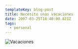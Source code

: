 ```yaml
---
templateKey: blog-post
title: Necesito unas vacaciones
date: 2007-03-25T18:40:00.821Z
tags:
  - personal
---
```

![Vacaciones](https://i2.wp.com/www.javiermaties.com/sipuedo/wp-content/uploads/2007/03/forges.jpg)